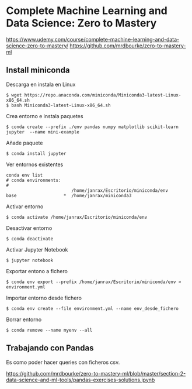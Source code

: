 # Complete Machine Learning and Data Science: Zero to Mastery
https://www.udemy.com/course/complete-machine-learning-and-data-science-zero-to-mastery/
https://github.com/mrdbourke/zero-to-mastery-ml



## Install miniconda

Descarga en instala en Linux
```
$ wget https://repo.anaconda.com/miniconda/Miniconda3-latest-Linux-x86_64.sh
$ bash Miniconda3-latest-Linux-x86_64.sh
```

Crea entorno e instala paquetes
```
$ conda create --prefix ./env pandas numpy matplotlib scikit-learn jupyter  --name mini-example
```

Añade paquete
```
$ conda install jupyter
```

Ver entornos existentes
```
conda env list
# conda environments:
#
                         /home/janrax/Escritorio/miniconda/env
base                  *  /home/janrax/miniconda3

```

Activar entorno
```
$ conda activate /home/janrax/Escritorio/miniconda/env
```

Desactivar entorno
```
$ conda deactivate
```

Activar Jupyter Notebook
```
$ jupyter notebook
```

Exportar entono a fichero
```
$ conda env export --prefix /home/janrax/Escritorio/miniconda/env > environment.yml
```

Importar entorno desde fichero
```
$ conda env create --file environment.yml --name env_desde_fichero
```

Borrar entorno
```
$ conda remove --name myenv --all
```



## Trabajando con Pandas

Es como poder hacer queries con ficheros csv.

https://github.com/mrdbourke/zero-to-mastery-ml/blob/master/section-2-data-science-and-ml-tools/pandas-exercises-solutions.ipynb





